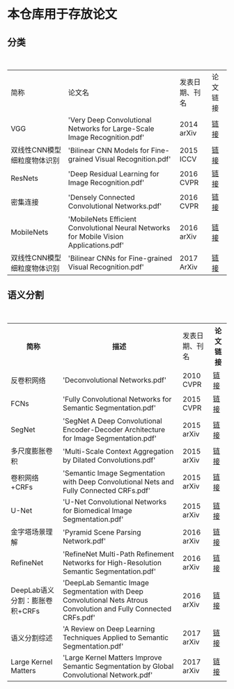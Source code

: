<h1> 本仓库用于存放论文</h1>

## 分类
<table>
  <tr>
    <td>简称</td>
    <td>论文名</td>
    <td>发表日期、刊名</td>
    <td>论文链接</td>
  </tr>
  <!--2014-->
  <tr>
    <td>VGG</td>
    <td>'Very Deep Convolutional Networks for Large-Scale Image Recognition.pdf'</td>
    <td>2014 arXiv</td>
	<td><a href="./Very Deep Convolutional Networks for Large-Scale Image Recognition.pdf">链接</td>
  </tr>
  <!--2015-->
  <tr>
    <td>双线性CNN模型细粒度物体识别</td>
    <td>'Bilinear CNN Models for Fine-grained Visual Recognition.pdf'</td>
    <td>2015 ICCV</td>
    <td><a href="./Bilinear CNN Models for Fine-grained Visual Recognition.pdf">链接</td>
  </tr>
  
  <tr>
    <td>ResNets</td>
    <td>'Deep Residual Learning for Image Recognition.pdf'</td>
    <td>2016 CVPR</td>
	<td><a href="./Deep Residual Learning for Image Recognition.pdf">链接</td>
  </tr>
  <tr>
    <td>密集连接</td>
    <td>'Densely Connected Convolutional Networks.pdf'</td>
    <td>2016 CVPR</td>
	<td><a href="./Densely Connected Convolutional Networks.pdf">链接</td>
  </tr>
  <tr>
    <td>MobileNets</td>
    <td>'MobileNets Efficient Convolutional Neural Networks for Mobile Vision Applications.pdf'</td>
    <td>2016 arXiv</td>
	<td><a href="./MobileNets Efficient Convolutional Neural Networks for Mobile Vision Applications.pdf">链接</td>
  </tr>
  <tr>
    <td>双线性CNN模型细粒度物体识别</td>
    <td>'Bilinear CNNs for Fine-grained Visual Recognition.pdf'</td>
    <td>2017 ArXiv</td>
    <td><a href="./Bilinear CNNs for Fine-grained Visual Recognition.pdf">链接</td>
  </tr>

</table>

## 语义分割
<table>
  <tr>
    <th>简称</th>
    <th>描述</th>
	<td>发表日期、刊名</td>
    <th>论文链接</th>
  </tr>
  <tr>
    <td>反卷积网络</td>
    <td>'Deconvolutional Networks.pdf'</td>
    <td>2010 CVPR</td>
	<td><a href="./Deconvolutional Networks.pdf">链接</td>
  </tr>

  <tr>
    <td>FCNs</td>
    <td>'Fully Convolutional Networks for Semantic Segmentation.pdf'</td>
    <td>2015 CVPR</td>
	<td><a href="./Fully Convolutional Networks for Semantic Segmentation.pdf">链接</td>
  </tr>
  <tr>
    <td>SegNet</td>
    <td>'SegNet A Deep Convolutional Encoder-Decoder Architecture for Image Segmentation.pdf'</td>
    <td>2015 arXiv</td>
	<td><a href="./SegNet A Deep Convolutional Encoder-Decoder Architecture for Image Segmentation.pdf">链接</td>
  </tr>
  <tr>
    <td>多尺度膨胀卷积</td>
    <td>'Multi-Scale Context Aggregation by Dilated Convolutions.pdf'</td>
    <td>2015 arXiv</td>
	<td><a href="./Multi-Scale Context Aggregation by Dilated Convolutions.pdf">链接</td>
  </tr>
  <tr>
    <td>卷积网络+CRFs</td>
    <td>'Semantic Image Segmentation with Deep Convolutional Nets and Fully Connected CRFs.pdf'</td>
    <td>2015 arXiv</td>
	<td><a href="./Semantic Image Segmentation with Deep Convolutional Nets and Fully Connected CRFs.pdf">链接</td>
  </tr>
  <tr>
    <td>U-Net</td>
    <td>'U-Net Convolutional Networks for Biomedical Image Segmentation.pdf'</td>
    <td>2015 arXiv</td>
	<td><a href="./U-Net Convolutional Networks for Biomedical Image Segmentation.pdf">链接</td>
  </tr>

  <tr>
    <td>金字塔场景理解</td>
    <td>'Pyramid Scene Parsing Network.pdf'</td>
	<td>2016 arXiv</td>
    <td><a href="./Pyramid Scene Parsing Network.pdf">链接</td>
  </tr>
  <tr>
    <td>RefineNet</td>
    <td>'RefineNet Multi-Path Refinement Networks for High-Resolution Semantic Segmentation.pdf'</td>
    <td>2016 arXiv</td>
	<td><a href="./RefineNet Multi-Path Refinement Networks for High-Resolution Semantic Segmentation.pdf">链接</td>
  </tr>
  <tr>
    <td>DeepLab语义分割：膨胀卷积+CRFs</td>
    <td>'DeepLab Semantic Image Segmentation with Deep Convolutional Nets Atrous Convolution and Fully Connected CRFs.pdf'</td>
    <td>2016 arXiv</td>
	<td><a href="./DeepLab Semantic Image Segmentation with Deep Convolutional Nets Atrous Convolution and Fully Connected CRFs.pdf">链接</td>
  </tr>

  <tr>
    <td>语义分割综述</td>
    <td>'A Review on Deep Learning Techniques Applied to Semantic Segmentation.pdf'</td>
    <td>2017 arXiv</td>
	<td><a href="./A Review on Deep Learning Techniques Applied to Semantic Segmentation.pdf">链接</td>
  </tr>
  <tr>
    <td>Large Kernel Matters</td>
    <td>'Large Kernel Matters Improve Semantic Segmentation by Global Convolutional Network.pdf'</td>
    <td>2017 arXiv</td>
	<td><a href="./Large Kernel Matters Improve Semantic Segmentation by Global Convolutional Network.pdf">链接</td>
  </tr>

</table>
